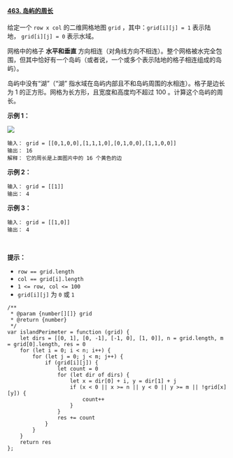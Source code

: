 #### [463. 岛屿的周长](https://leetcode.cn/problems/island-perimeter/)

给定一个 `row x col` 的二维网格地图 `grid` ，其中：`grid[i][j] = 1` 表示陆地， `grid[i][j] = 0` 表示水域。

网格中的格子 **水平和垂直** 方向相连（对角线方向不相连）。整个网格被水完全包围，但其中恰好有一个岛屿（或者说，一个或多个表示陆地的格子相连组成的岛屿）。

岛屿中没有“湖”（“湖” 指水域在岛屿内部且不和岛屿周围的水相连）。格子是边长为 1 的正方形。网格为长方形，且宽度和高度均不超过 100 。计算这个岛屿的周长。

**示例 1：**

![](https://p3-juejin.byteimg.com/tos-cn-i-k3u1fbpfcp/0467a7a5f14143369095c15ee159e090~tplv-k3u1fbpfcp-zoom-1.image)

```
输入： grid = [[0,1,0,0],[1,1,1,0],[0,1,0,0],[1,1,0,0]]
输出： 16
解释： 它的周长是上面图片中的 16 个黄色的边
```

**示例 2：**

```
输入： grid = [[1]]
输出： 4
```

**示例 3：**

```
输入： grid = [[1,0]]
输出： 4
```
 

**提示：**

-   `row == grid.length`
-   `col == grid[i].length`
-   `1 <= row, col <= 100`
-   `grid[i][j]` 为 `0` 或 `1`

```
/**
 * @param {number[][]} grid
 * @return {number}
 */
var islandPerimeter = function (grid) {
    let dirs = [[0, 1], [0, -1], [-1, 0], [1, 0]], n = grid.length, m = grid[0].length, res = 0
    for (let i = 0; i < n; i++) {
        for (let j = 0; j < m; j++) {
            if (grid[i][j]) {
                let count = 0
                for (let dir of dirs) {
                    let x = dir[0] + i, y = dir[1] + j
                    if (x < 0 || x >= n || y < 0 || y >= m || !grid[x][y]) {
                        count++
                    }
                }
                res += count
            }
        }
    }
    return res
};
```